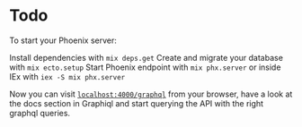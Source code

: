 # Todo

To start your Phoenix server:

Install dependencies with `mix deps.get`
Create and migrate your database with `mix ecto.setup`
Start Phoenix endpoint with `mix phx.server` or inside IEx with `iex -S mix phx.server`

Now you can visit [`localhost:4000/graphql`](http://localhost:4000/graphql) from your browser, have a look at the docs section in Graphiql and start querying the API with the right graphql queries. 

